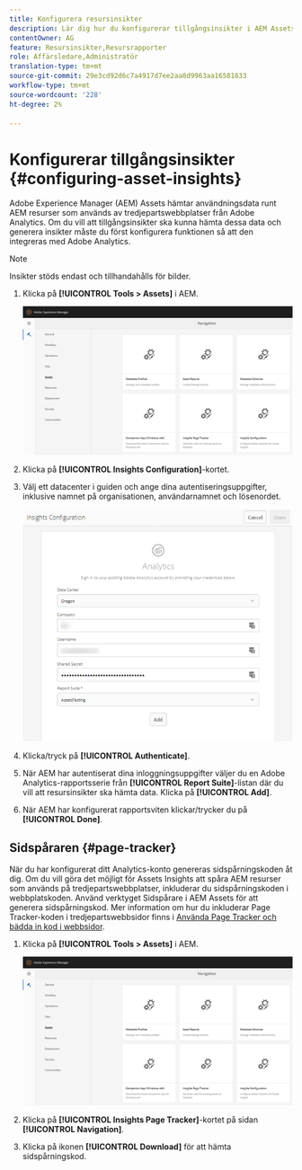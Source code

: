 ```yaml
---
title: Konfigurera resursinsikter
description: Lär dig hur du konfigurerar tillgångsinsikter i AEM Assets.
contentOwner: AG
feature: Resursinsikter,Resursrapporter
role: Affärsledare,Administratör
translation-type: tm+mt
source-git-commit: 29e3cd92d6c7a4917d7ee2aa8d9963aa16581633
workflow-type: tm+mt
source-wordcount: '228'
ht-degree: 2%

---
```



# Konfigurerar tillgångsinsikter {#configuring-asset-insights}

Adobe Experience Manager (AEM) Assets hämtar användningsdata runt AEM resurser som används av tredjepartswebbplatser från Adobe Analytics. Om du vill att tillgångsinsikter ska kunna hämta dessa data och generera insikter måste du först konfigurera funktionen så att den integreras med Adobe Analytics.

>[!NOTE]
>
>Insikter stöds endast och tillhandahålls för bilder.

1. Klicka på **[!UICONTROL Tools > Assets]** i AEM.

   ![chlimage_1-210](assets/chlimage_1-210.png)

1. Klicka på **[!UICONTROL Insights Configuration]**-kortet.
1. Välj ett datacenter i guiden och ange dina autentiseringsuppgifter, inklusive namnet på organisationen, användarnamnet och lösenordet.

   ![chlimage_1-211](assets/insights_config2.png)

1. Klicka/tryck på **[!UICONTROL Authenticate]**.
1. När AEM har autentiserat dina inloggningsuppgifter väljer du en Adobe Analytics-rapportsserie från **[!UICONTROL Report Suite]**-listan där du vill att resursinsikter ska hämta data. Klicka på **[!UICONTROL Add]**.
1. När AEM har konfigurerat rapportsviten klickar/trycker du på **[!UICONTROL Done]**.

## Sidspåraren {#page-tracker}

När du har konfigurerat ditt Analytics-konto genereras sidspårningskoden åt dig. Om du vill göra det möjligt för Assets Insights att spåra AEM resurser som används på tredjepartswebbplatser, inkluderar du sidspårningskoden i webbplatskoden. Använd verktyget Sidspårare i AEM Assets för att generera sidspårningskod. Mer information om hur du inkluderar Page Tracker-koden i tredjepartswebbsidor finns i [Använda Page Tracker och bädda in kod i webbsidor](touch-ui-using-page-tracker.md).

1. Klicka på **[!UICONTROL Tools > Assets]** i AEM.

   ![chlimage_1-214](assets/chlimage_1-214.png)

1. Klicka på **[!UICONTROL Insights Page Tracker]**-kortet på sidan **[!UICONTROL Navigation]**.
1. Klicka på ikonen **[!UICONTROL Download]** för att hämta sidspårningskod.